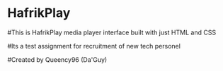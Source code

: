 # HafrikPlay

#This is HafrikPlay media player interface built with just HTML and CSS

#Its a test assignment for recruitment of new tech personel

#Created by Queency96 (Da'Guy)
